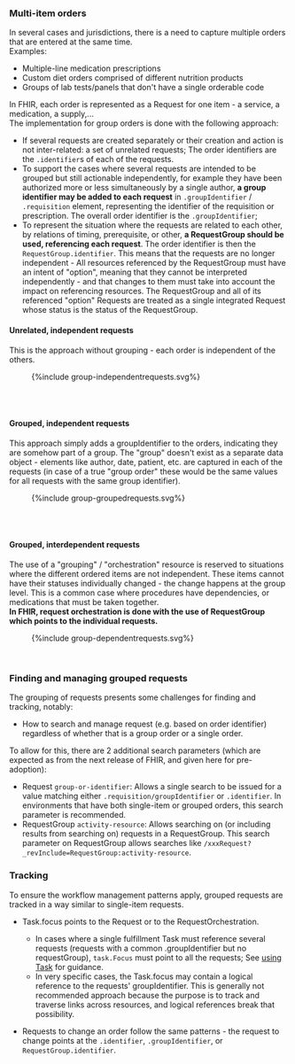 ### Multi-item orders

In several cases and jurisdictions, there is a need to capture multiple orders that are entered at the same time.  
Examples: 
* Multiple-line medication prescriptions
* Custom diet orders comprised of different nutrition products
* Groups of lab tests/panels that don't have a single orderable code

In FHIR, each order is represented as a Request for one item - a service, a medication, a supply,...  
The implementation for group orders is done with the following approach:

* If several requests are created separately or their creation and action is not inter-related: a set of unrelated requests; The order identifiers are the `.identifier`s of each of the requests.   
* To support the cases where several requests are intended to be grouped but still actionable independently, for example they have been authorized more or less simultaneously by a single author, **a group identifier may be added to each request** in `.groupIdentifier` / `.requisition` element, representing the identifier of the requisition or prescription. The overall order identifier is the `.groupIdentifier`;  
* To represent the situation where the requests are related to each other, by relations of timing, prerequisite, or other, **a RequestGroup should be used, referencing each request**. The order identifier is then the `RequestGroup.identifier`. 
  This means that the requests are no longer independent - All resources referenced by the RequestGroup must have an intent of "option", meaning that they cannot be interpreted independently - and that changes to them must take into account the impact on referencing resources. The RequestGroup and all of its referenced "option" Requests are treated as a single integrated Request whose status is the status of the RequestGroup.


#### Unrelated, independent requests

This is the approach without grouping - each order is independent of the others.

<figure>
{%include group-independentrequests.svg%}
</figure>
<br clear="all"/>

<br>

#### Grouped, independent requests

This approach simply adds a groupIdentifier to the orders, indicating they are somehow part of a group. The "group" doesn't exist as a separate data object - elements like author, date, patient, etc. are captured in each of the requests (in case of a true "group order" these would be the same values for all requests with the same group identifier).

<figure>
{%include group-groupedrequests.svg%}
</figure>
<br clear="all"/>


<br>

#### Grouped, interdependent requests

The use of a "grouping" / "orchestration" resource is reserved to situations where the different ordered items are not independent. These items cannot have their statuses individually changed - the change happens at the group level.
This is a common case where procedures have dependencies, or medications that must be taken together.  
**In FHIR, request orchestration is done with the use of RequestGroup which points to the individual requests.**


<figure>
{%include group-dependentrequests.svg%}
</figure>
<br clear="all"/>



### Finding and managing grouped requests 
The grouping of requests presents some challenges for finding and tracking, notably: 
* How to search and manage request (e.g. based on order identifier) regardless of  whether that is a group order or a single order.

To allow for this, there are 2 additional search parameters (which are expected as from the next release of FHIR, and given here for pre-adoption):

* Request `group-or-identifier`: Allows a single search to be issued for a value matching either `.requisition/groupIdentifier` or `.identifier`. In environments that have both single-item or grouped orders, this search parameter is recommended.
* RequestGroup `activity-resource`: Allows searching on (or including results from searching on) requests in a RequestGroup. This search parameter on RequestGroup allows searches like `/xxxRequest?_revInclude=RequestGroup:activity-resource`.

### Tracking

To ensure the workflow management patterns apply, grouped requests are tracked in a way similar to single-item requests. 
* Task.focus points to the Request or to the RequestOrchestration.
  * In cases where a single fulfillment Task must reference several requests (requests with a common .groupIdentifier but no requestGroup), `task.Focus` must point to all the requests; See [using Task](using-task.html) for guidance.
  * In very specific cases, the Task.focus may contain a logical reference to the requests' groupIdentifier. This is generally not recommended approach because the purpose is to track and traverse links across resources, and logical references break that possibility.

* Requests to change an order follow the same patterns - the request to change points at the `.identifier`, `.groupIdentifier`, or `RequestGroup.identifier`.



